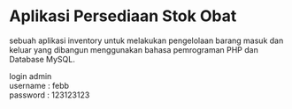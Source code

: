 # Aplikasi Persediaan Stok Obat

sebuah aplikasi inventory untuk melakukan pengelolaan barang masuk dan keluar yang dibangun menggunakan bahasa pemrograman PHP dan Database MySQL.

login admin <br>
username  : febb <br>
password  : 123123123
